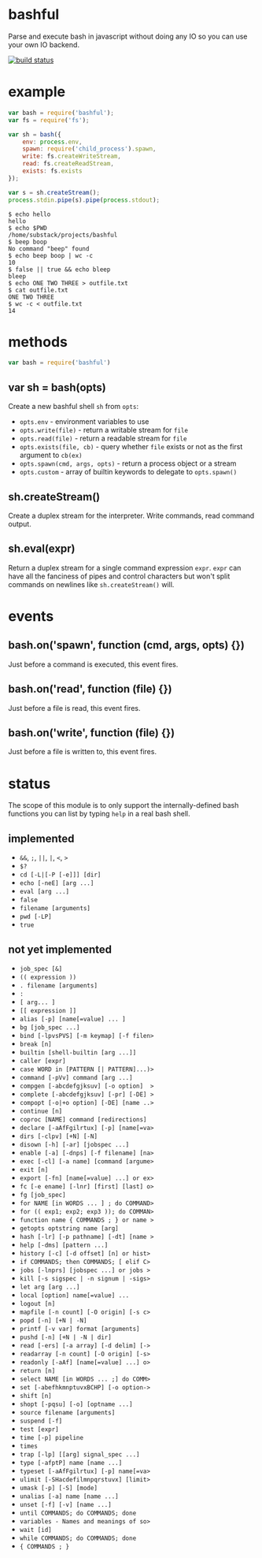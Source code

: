 # bashful

Parse and execute bash in javascript without doing any IO
so you can use your own IO backend.

[![build status](https://secure.travis-ci.org/substack/bashful.png)](http://travis-ci.org/substack/bashful)

# example

``` js
var bash = require('bashful');
var fs = require('fs');

var sh = bash({
    env: process.env,
    spawn: require('child_process').spawn,
    write: fs.createWriteStream,
    read: fs.createReadStream,
    exists: fs.exists
});

var s = sh.createStream();
process.stdin.pipe(s).pipe(process.stdout);
```

```
$ echo hello
hello
$ echo $PWD
/home/substack/projects/bashful
$ beep boop
No command "beep" found
$ echo beep boop | wc -c
10
$ false || true && echo bleep
bleep
$ echo ONE TWO THREE > outfile.txt
$ cat outfile.txt
ONE TWO THREE
$ wc -c < outfile.txt
14
```

# methods

``` js
var bash = require('bashful')
```

## var sh = bash(opts)

Create a new bashful shell `sh` from `opts`:

* `opts.env` - environment variables to use
* `opts.write(file)` - return a writable stream for `file`
* `opts.read(file)` - return a readable stream for `file`
* `opts.exists(file, cb)` - query whether `file` exists or not as the first
argument to `cb(ex)`
* `opts.spawn(cmd, args, opts)` - return a process object or a stream
* `opts.custom` - array of builtin keywords to delegate to `opts.spawn()`

## sh.createStream()

Create a duplex stream for the interpreter.
Write commands, read command output.

## sh.eval(expr)

Return a duplex stream for a single command expression `expr`.
`expr` can have all the fanciness of pipes and control characters but won't
split commands on newlines like `sh.createStream()` will.

# events

## bash.on('spawn', function (cmd, args, opts) {})

Just before a command is executed, this event fires.

## bash.on('read', function (file) {})

Just before a file is read, this event fires.

## bash.on('write', function (file) {})

Just before a file is written to, this event fires.

# status

The scope of this module is to only support the internally-defined bash
functions you can list by typing `help` in a real bash shell.

## implemented

* `&&`, `;`, `||`, `|`, `<`, `>`
* `$?`
* `cd [-L|[-P [-e]]] [dir]`
* `echo [-neE] [arg ...]`
* `eval [arg ...]`
* `false`
* `filename [arguments]`
* `pwd [-LP]`
* `true`

## not yet implemented

* `job_spec [&]`
* `(( expression ))`
* `. filename [arguments]`
* `:`
* `[ arg... ]`
* `[[ expression ]]`
* `alias [-p] [name[=value] ... ]`
* `bg [job_spec ...]`
* `bind [-lpvsPVS] [-m keymap] [-f filen>`
* `break [n]`
* `builtin [shell-builtin [arg ...]]`
* `caller [expr]`
* `case WORD in [PATTERN [| PATTERN]...)>`
* `command [-pVv] command [arg ...]`
* `compgen [-abcdefgjksuv] [-o option]  >`
* `complete [-abcdefgjksuv] [-pr] [-DE] >`
* `compopt [-o|+o option] [-DE] [name ..>`
* `continue [n]`
* `coproc [NAME] command [redirections]`
* `declare [-aAfFgilrtux] [-p] [name[=va>`
* `dirs [-clpv] [+N] [-N]`
* `disown [-h] [-ar] [jobspec ...]`
* `enable [-a] [-dnps] [-f filename] [na>`
* `exec [-cl] [-a name] [command [argume>`
* `exit [n]`
* `export [-fn] [name[=value] ...] or ex>`
* `fc [-e ename] [-lnr] [first] [last] o>`
* `fg [job_spec]`
* `for NAME [in WORDS ... ] ; do COMMAND>`
* `for (( exp1; exp2; exp3 )); do COMMAN>`
* `function name { COMMANDS ; } or name >`
* `getopts optstring name [arg]`
* `hash [-lr] [-p pathname] [-dt] [name >`
* `help [-dms] [pattern ...]`
* `history [-c] [-d offset] [n] or hist>`
* `if COMMANDS; then COMMANDS; [ elif C>`
* `jobs [-lnprs] [jobspec ...] or jobs >`
* `kill [-s sigspec | -n signum | -sigs>`
* `let arg [arg ...]`
* `local [option] name[=value] ...`
* `logout [n]`
* `mapfile [-n count] [-O origin] [-s c>`
* `popd [-n] [+N | -N]`
* `printf [-v var] format [arguments]`
* `pushd [-n] [+N | -N | dir]`
* `read [-ers] [-a array] [-d delim] [->`
* `readarray [-n count] [-O origin] [-s>`
* `readonly [-aAf] [name[=value] ...] o>`
* `return [n]`
* `select NAME [in WORDS ... ;] do COMM>`
* `set [-abefhkmnptuvxBCHP] [-o option->`
* `shift [n]`
* `shopt [-pqsu] [-o] [optname ...]`
* `source filename [arguments]`
* `suspend [-f]`
* `test [expr]`
* `time [-p] pipeline`
* `times`
* `trap [-lp] [[arg] signal_spec ...]`
* `type [-afptP] name [name ...]`
* `typeset [-aAfFgilrtux] [-p] name[=va>`
* `ulimit [-SHacdefilmnpqrstuvx] [limit>`
* `umask [-p] [-S] [mode]`
* `unalias [-a] name [name ...]`
* `unset [-f] [-v] [name ...]`
* `until COMMANDS; do COMMANDS; done`
* `variables - Names and meanings of so>`
* `wait [id]`
* `while COMMANDS; do COMMANDS; done`
* `{ COMMANDS ; }`
